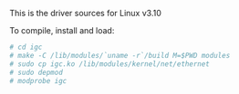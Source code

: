 This is the driver sources for Linux v3.10

To compile, install and load:

```bash
# cd igc
# make -C /lib/modules/`uname -r`/build M=$PWD modules
# sudo cp igc.ko /lib/modules/kernel/net/ethernet
# sudo depmod
# modprobe igc
```
